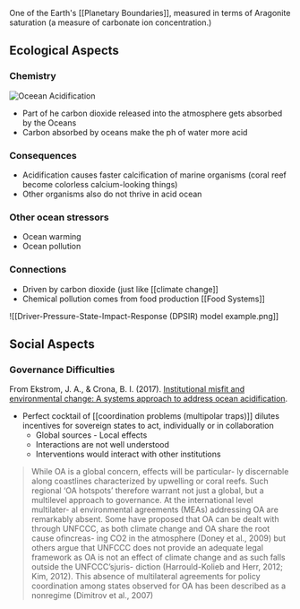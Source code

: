 One of the Earth's [[Planetary Boundaries]], measured in terms of Aragonite saturation (a measure of carbonate ion concentration.)

## Ecological Aspects
### Chemistry
![Oceean Acidification](https://usa.oceana.org/sites/default/files/acidification_chemistry_chart_3.jpg)

- Part of he carbon dioxide released into the atmosphere gets absorbed by the Oceans
- Carbon absorbed by oceans make the ph of water more acid

### Consequences
- Acidification causes faster calcification of marine organisms (coral reef become colorless calcium-looking things)
- Other organisms also do not thrive in acid ocean

### Other ocean stressors
- Ocean warming
- Ocean pollution

### Connections
- Driven by carbon dioxide (just like [[climate change]]
- Chemical pollution comes from food production [[Food Systems]]

![[Driver-Pressure-State-Impact-Response (DPSIR) model example.png]]

## Social Aspects
### Governance Difficulties
From Ekstrom, J. A., & Crona, B. I. (2017). [Institutional misfit and environmental change: A systems approach to address ocean acidification](https://doi.org/10.1016/j.scitotenv.2016.10.114).

- Perfect cocktail of [[coordination problems (multipolar traps)]] dilutes incentives for sovereign states to act, individually or in collaboration
	- Global sources - Local effects
	- Interactions are not well understood
	- Interventions would interact with other institutions

> While OA is a global concern, effects will be particular- ly discernable along coastlines characterized by upwelling or coral reefs. Such regional ‘OA hotspots’ therefore warrant not just a global, but a multilevel approach to governance. At the international level multilater- al environmental agreements (MEAs) addressing OA are remarkably absent. Some have proposed that OA can be dealt with through UNFCCC, as both climate change and OA share the root cause ofincreas- ing CO2 in the atmosphere (Doney et al., 2009) but others argue that UNFCCC does not provide an adequate legal framework as OA is not an effect of climate change and as such falls outside the UNFCCC’sjuris- diction (Harrould-Kolieb and Herr, 2012; Kim, 2012). This absence of multilateral agreements for policy coordination among states observed for OA has been described as a nonregime (Dimitrov et al., 2007)

